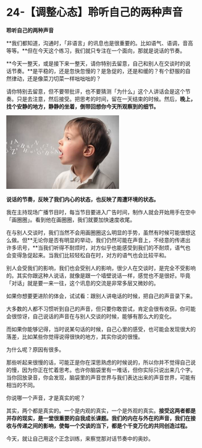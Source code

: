 # 24-【调整心态】聆听自己的两种声音

**聆听自己的两种声音**

**我们都知道，沟通时，「非语言」的讯息也是很重要的。比如语气、语调，音高等等。**但在今天这个练习，我们就只专注在一个面向，那就是说话的节奏。

**今天一整天，或是接下来一整天，请你特别去留意，自己和别人在交谈时的说话节奏。**是平稳的，还是忽快忽慢的？是急促的，还是和缓的？有个舒服的自然律动，还是像菜刀切菜一样咄咄咄的？

请你特别去留意，但不要带批评，也不要猜测「为什么」这个人讲话会是这个节奏。只是去注意，然后接受。把思考的时间，留在一天结束的时候。然后，**晚上，找个安静的地方，静静的坐着，倒带回想你今天所观察到的细节。**

![img](24-【调整心态】聆听自己的两种声音.assets/56811800_1537845832.png)



**说话的节奏，反映了我们内心的状态，也反映了周遭环境的状态。**

我在主持现场广播节目时，每当节目要进入广告时间，制作人就会开始用手在空中「画圈圈」。看到他在画圈圈，我们就要加快速度收尾。

在与别人交谈时，我们当然不会用画圈圈这么明显的手势，虽然有时候可能很想这么做。但**无论你是否有明显的举动，我们仍然可能在声音上，不经意的传递出许多讯号，**当我们听得不耐烦时，对方似乎也能感受到我们的不耐烦，语气也会变得急促起来。当我们比较轻松自在时，对方的语气也会比较平和。

别人会受我们的影响，我们也会受别人的影响，很少人在交谈时，是完全不受影响的。其实你跟这种人说话，就像是跟一个墙壁说话一样，感觉也不是很好。毕竟「对话」就是要一来一往，这个讯息的交流是非常多层又微妙的。

如果你想要更进阶的体会，试试看：跟别人讲电话的时候，把自己的声音录下来。

大多数的人都不习惯听到自己的声音，但只要你敢尝试，肯定会很有收获。你可能会很惊讶，自己说话的声音在与别人交谈的时候，能够有那么大的变化。

而如果你能够记得，当时说某句话的时候，自己心里的感受，也可能会发现很大的落差，比如某些你觉得说得很快的地方，其实你说的很慢。

为什么呢？原因有很多。

那些听起来很慢的话，可能正是你在深思熟虑的时候说的，所以你并不觉得自己说的慢，因为你正在忙着思考。也许你脑袋里有一堆话，但你实际只说出来几个字。当你回放录音，你会发现，脑袋里的声音世界与我们表达出来的声音世界，可能有相当的不同。

你说哪一个声音，才是真实的呢？

其实，两个都是真实的。一个是内观的真实，一个是外观的真实。**接受这两者都是并存的现实，是一堂很重要的自我成长课题。我们的内在与外在的声音，我们在接收与传递之间的影响，使每一个交谈的当下，都是个千变万化的共同创造过程。**

今天，就让自己用这个正念训练，来察觉那对话节奏中的奥妙。
